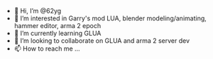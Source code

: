 - 👋 Hi, I’m @62yg
- 👀 I’m interested in Garry's mod LUA, blender modeling/animating, hammer editor, arma 2 epoch
- 🌱 I’m currently learning GLUA
- 💞️ I’m looking to collaborate on GLUA and arma 2 server dev
- 📫 How to reach me ...

<!---
62yg/62yg is a ✨ special ✨ repository because its `README.md` (this file) appears on your GitHub profile.
You can click the Preview link to take a look at your changes.
--->
